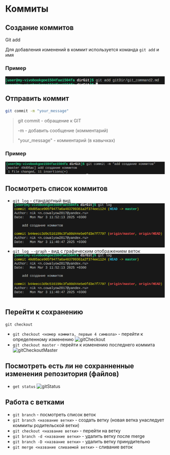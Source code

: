 # Коммиты

## Создание коммитов
Git add

Для добавления изменений в коммит используется команда `git add` и имя

### Пример
![gitAdd](photos/gitAdd.png)

## Отправить коммит
```bash
git commit -m "your_message"
```
> git commit - обращение к GIT
>
>-m - добавить сообщение (комментарий)
>
>"your_message" - комментарий (в кавычках)
### Пример
![gitCommit](photos/gitCommit.png)

## Посмотреть список коммитов
* `git log` - стандартный вид
![gitLog](photos/gitLog.png)
* `git log --graph` - вид с графическим отображением веток
![gitLogGraph](photos/gitLog.png)


## Перейти к сохранению
 ```git checkout```
* ```git checkout <номер коммита, первые 4 символа>``` - перейти к определенному изменению ![gitCheckout](photos/gitChechout.png)
* ```git checkout master``` - перейти к изменению последнего коммита ![gitCheckoutMaster](photos/gtiCheckoutMaster.png)
## Посмотреть есть ли не сохранненные изменения репозитория (файлов)
* ```get status```
![gitStatus](photos/gitStatus.png)

## Работа с ветками
* ```git branch``` - посмотреть список веток
* ```git branch <название ветки>``` - создать ветку (новая ветка унаследует коммиты родительской ветки)
* ```git checkout <название ветки>``` - перейти на ветку
* ```git branch -d <название ветки>``` - удалить ветку после merge
* ```git branch -D <название ветки>``` - удалить ветку принудительно
* ```git merge <название сливаемой ветки>``` - сливание веток

